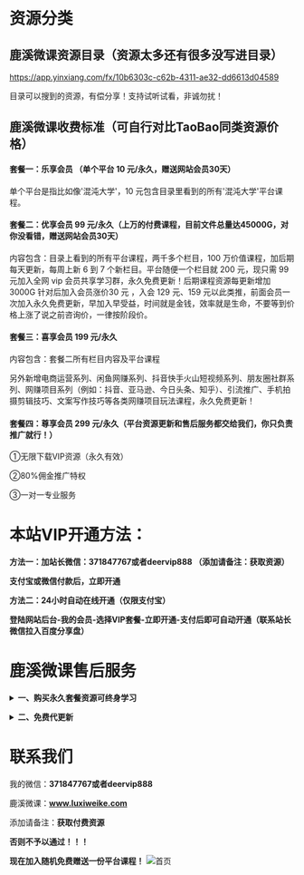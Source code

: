 # 资源分类


## 鹿溪微课资源目录（资源太多还有很多没写进目录）
https://app.yinxiang.com/fx/10b6303c-c62b-4311-ae32-dd6613d04589

目录可以搜到的资源，有偿分享！支持试听试看，非诚勿扰！

## 鹿溪微课收费标准（可自行对比TaoBao同类资源价格）

#### 套餐一：乐享会员 （单个平台 10 元/永久，赠送网站会员30天）

单个平台是指比如像'混沌大学'，10 元包含目录里看到的所有'混沌大学'平台课程。

#### 套餐二：优享会员 99 元/永久（上万的付费课程，目前文件总量达45000G，对你没看错，赠送网站会员30天）

内容包含：目录上看到的所有平台课程，两千多个栏目，100 万价值课程，加后期每天更新，每周上新 6 到 7 个新栏目。平台随便一个栏目就 200 元，现只需 99 元加入全网 vip 会员共享学习群，永久免费更新！后期课程资源每更新增加 3000G 针对后加入会员涨价30 元 ，入会 129 元、159 元以此类推，前面会员一次加入永久免费更新，早加入早受益，时间就是金钱，效率就是生命，不要等到价格上涨了说之前咨询价，一律按阶段价。

#### 套餐三：喜享会员 199 元/永久

内容包含：套餐二所有栏目内容及平台课程

另外新增电商运营系列、闲鱼网赚系列、抖音快手火山短视频系列、朋友圈社群系列、网赚项目系列（例如：抖音、亚马逊、今日头条、知乎）、引流推广、手机拍摄剪辑技巧、文案写作技巧等各类网赚项目玩法课程，永久免费更新！

#### 套餐四：尊享会员 299 元/永久（平台资源更新和售后服务都交给我们，你只负责推广就行！）

①无限下载VIP资源（永久有效）

②80%佣金推广特权

③一对一专业服务


# 本站VIP开通方法：

<b>方法一：加站长微信：371847767或者deervip888 （添加请备注：获取资源）

支付宝或微信付款后，立即开通

方法二：24小时自动在线开通（仅限支付宝）

登陆网站后台-我的会员-选择VIP套餐-立即开通-支付后即可自动开通（联系站长微信拉入百度分享盘）</b>
<!-- <b><details><summary>二、电影 & 美剧（3T）</summary></b>

## 收费标准：10 元/永久 （全网vip会员免费）

电影如图：
![电影](./img/电影.jpg)

美剧如图：
![美剧](./img/美剧.png)

</details> -->

# 鹿溪微课售后服务


<b><details><summary>一、购买永久套餐资源可终身学习</summary></b>

不管你是学生，还是工作党

不管你是自用，还是兼职赚钱

资料团都是一个不错的选择。

一次加入，所有资料永久免费使用，持续更新。

资料团目前所有加密渠道，课程渠道，书籍渠道都已恢复完善，欢迎你的加入

海量课程，买到就是赚到。内容丰富，适用于各行各业相关人群。

一生中总会遇到你需要学习需要新知识的时候，愿为每一位需要学习的您服务。

</details>

<b><details><summary>二、免费代更新</summary></b>

所有资源都有专业团队负责整理更新，可放心使用。

</details>



# 联系我们

我的微信：**371847767或者deervip888**

鹿溪微课：**www.luxiweike.com**

添加请备注：**获取付费资源**

<b>否则不予以通过！！！</b>

<b>**现在加入随机免费赠送一份平台课程！**</b>
![首页](https://luxiweike-1300606535.cos.ap-guangzhou.myqcloud.com/2020/09/20200911070052391.png)



